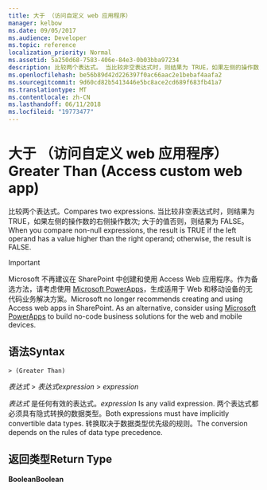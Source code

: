 ```yaml
---
title: 大于 （访问自定义 web 应用程序）
manager: kelbow
ms.date: 09/05/2017
ms.audience: Developer
ms.topic: reference
localization_priority: Normal
ms.assetid: 5a250d68-7583-406e-84e3-0b03bba97234
description: 比较两个表达式。 当比较非空表达式时，则结果为 TRUE，如果左侧的操作数的右侧操作数次; 大于的值否则，则结果为 FALSE。
ms.openlocfilehash: be56b89d42d226397f0ac66aac2e1bebaf4aafa2
ms.sourcegitcommit: 9d60cd82b5413446e5bc8ace2cd689f683fb41a7
ms.translationtype: MT
ms.contentlocale: zh-CN
ms.lasthandoff: 06/11/2018
ms.locfileid: "19773477"
---
```

# <a name="greater-than-access-custom-web-app"></a><span data-ttu-id="5dcbe-104">大于 （访问自定义 web 应用程序）</span><span class="sxs-lookup"><span data-stu-id="5dcbe-104">Greater Than (Access custom web app)</span></span>

<span data-ttu-id="5dcbe-105">比较两个表达式。</span><span class="sxs-lookup"><span data-stu-id="5dcbe-105">Compares two expressions.</span></span> <span data-ttu-id="5dcbe-106">当比较非空表达式时，则结果为 TRUE，如果左侧的操作数的右侧操作数次; 大于的值否则，则结果为 FALSE。</span><span class="sxs-lookup"><span data-stu-id="5dcbe-106">When you compare non-null expressions, the result is TRUE if the left operand has a value higher than the right operand; otherwise, the result is FALSE.</span></span>
  
> [!IMPORTANT]
> <span data-ttu-id="5dcbe-p103">Microsoft 不再建议在 SharePoint 中创建和使用 Access Web 应用程序。作为备选方法，请考虑使用 [Microsoft PowerApps](https://powerapps.microsoft.com/zh-cn/)，生成适用于 Web 和移动设备的无代码业务解决方案。</span><span class="sxs-lookup"><span data-stu-id="5dcbe-p103">Microsoft no longer recommends creating and using Access web apps in SharePoint. As an alternative, consider using [Microsoft PowerApps](https://powerapps.microsoft.com/zh-cn/) to build no-code business solutions for the web and mobile devices.</span></span> 
  
## <a name="syntax"></a><span data-ttu-id="5dcbe-109">语法</span><span class="sxs-lookup"><span data-stu-id="5dcbe-109">Syntax</span></span>

`> (Greater Than)`

<span data-ttu-id="5dcbe-110">*表达式*  \>  *表达式*</span><span class="sxs-lookup"><span data-stu-id="5dcbe-110">*expression*  \>  *expression*</span></span> 
  
<span data-ttu-id="5dcbe-111">*表达式* 是任何有效的表达式。</span><span class="sxs-lookup"><span data-stu-id="5dcbe-111">*expression*  Is any valid expression.</span></span> <span data-ttu-id="5dcbe-112">两个表达式都必须具有隐式转换的数据类型。</span><span class="sxs-lookup"><span data-stu-id="5dcbe-112">Both expressions must have implicitly convertible data types.</span></span> <span data-ttu-id="5dcbe-113">转换取决于数据类型优先级的规则。</span><span class="sxs-lookup"><span data-stu-id="5dcbe-113">The conversion depends on the rules of data type precedence.</span></span> 
  
## <a name="return-type"></a><span data-ttu-id="5dcbe-114">返回类型</span><span class="sxs-lookup"><span data-stu-id="5dcbe-114">Return Type</span></span>

<span data-ttu-id="5dcbe-115">**Boolean**</span><span class="sxs-lookup"><span data-stu-id="5dcbe-115">**Boolean**</span></span>
  

